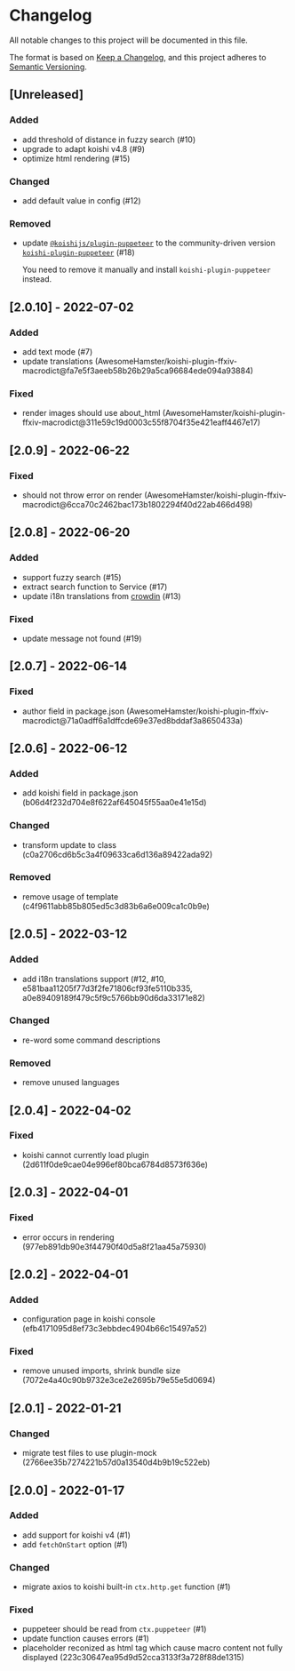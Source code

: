 # Changelog

All notable changes to this project will be documented in this file.

The format is based on [Keep a Changelog](https://keepachangelog.com/en/1.0.0/),
and this project adheres to [Semantic Versioning](https://semver.org/spec/v2.0.0.html).

## [Unreleased]

### Added

- add threshold of distance in fuzzy search (#10)
- upgrade to adapt koishi v4.8 (#9)
- optimize html rendering (#15)

### Changed

- add default value in config (#12)

### Removed

- update [`@koishijs/plugin-puppeteer`](https://www.npmjs.com/package/@koishijs/plugin-puppeteer) to the community-driven version [`koishi-plugin-puppeteer`](https://www.npmjs.com/package/koishi-plugin-puppeteer) (#18)

  You need to remove it manually and install `koishi-plugin-puppeteer` instead.

## [2.0.10] - 2022-07-02

### Added

- add text mode (#7)
- update translations (AwesomeHamster/koishi-plugin-ffxiv-macrodict@fa7e5f3aeeb58b26b29a5ca96684ede094a93884)

### Fixed

- render images should use about_html (AwesomeHamster/koishi-plugin-ffxiv-macrodict@311e59c19d0003c55f8704f35e421eaff4467e17)

## [2.0.9] - 2022-06-22

### Fixed

- should not throw error on render (AwesomeHamster/koishi-plugin-ffxiv-macrodict@6cca70c2462bac173b1802294f40d22ab466d498)

## [2.0.8] - 2022-06-20

### Added

- support fuzzy search (#15)
- extract search function to Service (#17)
- update i18n translations from [crowdin](https://crowdin.com/project/hatsushimo) (#13)

### Fixed

- update message not found (#19)

## [2.0.7] - 2022-06-14

### Fixed

- author field in package.json (AwesomeHamster/koishi-plugin-ffxiv-macrodict@71a0adff6a1dffcde69e37ed8bddaf3a8650433a)

## [2.0.6] - 2022-06-12

### Added

- add koishi field in package.json (b06d4f232d704e8f622af645045f55aa0e41e15d)

### Changed

- transform update to class (c0a2706cd6b5c3a4f09633ca6d136a89422ada92)

### Removed

- remove usage of template (c4f9611abb85b805ed5c3d83b6a6e009ca1c0b9e)

## [2.0.5] - 2022-03-12

### Added

- add i18n translations support (#12, #10, e581baa11205f77d3f2fe71806cf93fe5110b335, a0e89409189f479c5f9c5766bb90d6da33171e82)

### Changed

- re-word some command descriptions

### Removed

- remove unused languages

## [2.0.4] - 2022-04-02

### Fixed

- koishi cannot currently load plugin (2d611f0de9cae04e996ef80bca6784d8573f636e)

## [2.0.3] - 2022-04-01

### Fixed

- error occurs in rendering (977eb891db90e3f44790f40d5a8f21aa45a75930)

## [2.0.2] - 2022-04-01

### Added

- configuration page in koishi console (efb4171095d8ef73c3ebbdec4904b66c15497a52)

### Fixed

- remove unused imports, shrink bundle size (7072e4a40c90b9732e3ce2e2695b79e55e5d0694)

## [2.0.1] - 2022-01-21

### Changed

- migrate test files to use plugin-mock (2766ee35b7274221b57d0a13540d4b9b19c522eb)

## [2.0.0] - 2022-01-17

### Added

- add support for koishi v4 (#1)
- add `fetchOnStart` option (#1)

### Changed

- migrate axios to koishi built-in `ctx.http.get` function (#1)

### Fixed

- puppeteer should be read from `ctx.puppeteer` (#1)
- update function causes errors (#1)
- placeholder reconized as html tag which cause macro content not fully displayed (223c30647ea95d9d52cca3133f3a728f88de1315)
